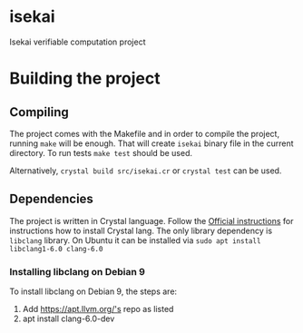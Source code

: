 # isekai
Isekai verifiable computation project

# Building the project

## Compiling

The project comes with the Makefile and in order to compile the
project, running `make` will be enough. That will create `isekai`
binary file in the current directory. To run tests `make test`
should be used.

Alternatively, `crystal build src/isekai.cr` or `crystal test`
can be used.

## Dependencies

The project is written in Crystal language. Follow the [Official
instructions](https://crystal-lang.org/docs/installation/) for instructions how
to install Crystal lang. The only library dependency is `libclang` library. On
Ubuntu it can be installed via `sudo apt install libclang1-6.0 clang-6.0`

### Installing libclang on Debian 9

To install libclang on Debian 9, the steps are:

1. Add https://apt.llvm.org/'s repo as listed
2. apt install clang-6.0-dev
